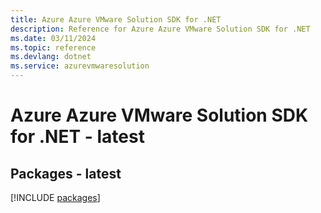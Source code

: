 ```yaml
---
title: Azure Azure VMware Solution SDK for .NET
description: Reference for Azure Azure VMware Solution SDK for .NET
ms.date: 03/11/2024
ms.topic: reference
ms.devlang: dotnet
ms.service: azurevmwaresolution
---
```

# Azure Azure VMware Solution SDK for .NET - latest
## Packages - latest
[!INCLUDE [packages](azure-vmware-solution-index.md)]